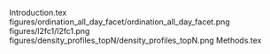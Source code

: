 Introduction.tex
figures/ordination_all_day_facet/ordination_all_day_facet.png
figures/l2fc1/l2fc1.png
figures/density_profiles_topN/density_profiles_topN.png
Methods.tex